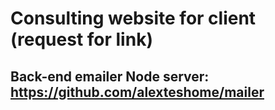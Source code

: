 # Consulting website for client (request for link) 
## Back-end emailer Node server: https://github.com/alexteshome/mailer
